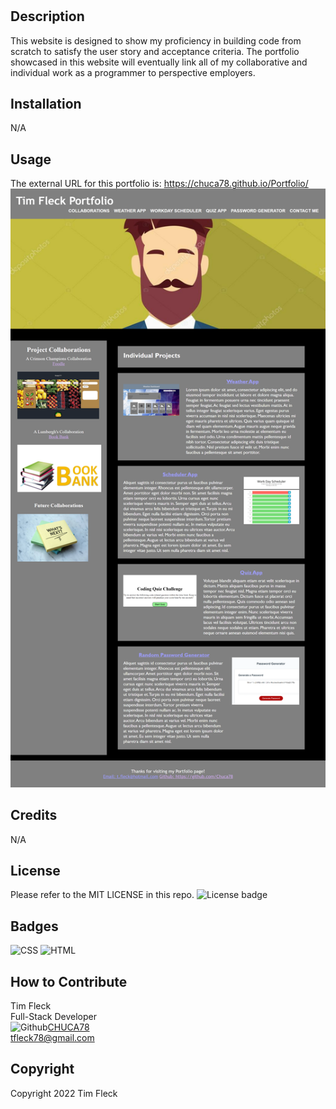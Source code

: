 # <Mini-Project-02-Webpage>

## Description

This website is designed to show my proficiency in building code from scratch to satisfy the user story and acceptance criteria. The portfolio showcased in this website will eventually link all of my collaborative and individual work as a programmer to perspective employers.

## Installation

N/A

## Usage

The external URL for this portfolio is: https://chuca78.github.io/Portfolio/
![chuca78 github io_Portfolio_ (1)](./Images/Portfolio.png)

## Credits

N/A

## License

Please refer to the MIT LICENSE in this repo.
![License badge](https://img.shields.io/badge/license-MIT-blue.svg)

## Badges

![CSS](https://img.shields.io/badge/CSS3-1572B6?style=for-the-badge&logo=css3&logoColor=white)
![HTML](https://img.shields.io/badge/HTML5-E34F26?style=for-the-badge&logo=html5&logoColor=white)

## How to Contribute

Tim Fleck<br />
Full-Stack Developer<br />
![Github](https://img.shields.io/badge/GitHub-100000?style=for-the-badge&logo=github&logoColor=white)[CHUCA78](https://github.com/Chuca78) <br />
tfleck78@gmail.com

## Copyright

Copyright 2022 Tim Fleck

